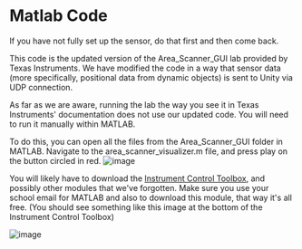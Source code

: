 # Matlab Code

If you have not fully set up the sensor, do that first and then come back.

This code is the updated version of the Area_Scanner_GUI lab provided by Texas Instruments. We have modified the code in a way that sensor data (more specifically, positional data from dynamic objects) is sent to Unity via UDP connection.

As far as we are aware, running the lab the way you see it in Texas Instruments' documentation does not use our updated code. You will need to run it manually within MATLAB.

To do this, you can open all the files from the Area_Scanner_GUI folder in MATLAB. Navigate to the area_scanner_visualizer.m file, and press play on the button circled in red.
![image](https://github.com/8dylan7/proximitry/assets/96851333/65d4669c-1098-479d-9866-43761951ff4f)

You will likely have to download the [Instrument Control Toolbox](https://www.mathworks.com/products/instrument.html), and possibly other modules that we've forgotten. Make sure you use your school email for MATLAB and also to download this module, that way it's all free. (You should see something like this image at the bottom of the Instrument Control Toolbox)

![image](https://github.com/8dylan7/proximitry/assets/96851333/8579e5bf-f6a7-4356-9fb5-4f4e1fcb32c4)


